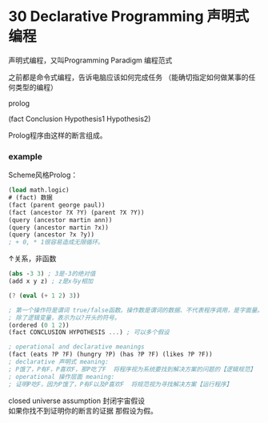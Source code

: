 # 30 Declarative Programming 声明式编程

声明式编程，又叫Programming Paradigm 编程范式

之前都是命令式编程，告诉电脑应该如何完成任务
（能确切指定如何做某事的任何类型的编程）

prolog

(fact Conclusion Hypothesis1 Hypothesis2)

Prolog程序由这样的断言组成。

### example
Scheme风格Prolog：
``` scheme
(load math.logic)
# (fact) 数据
(fact (parent george paul))
(fact (ancestor ?X ?Y) (parent ?X ?Y))
(query (ancestor martin ann))
(query (ancestor martin ?x))
(query (ancestor ?x ?y))
; + 0, * 1很容易造成无限循环。
```

↑关系，非函数
```scheme
(abs -3 3) ; 3是-3的绝对值
(add x y z) ; z是x与y相加

(? (eval (+ 1 2) 3))
```

```scheme
; 第一个操作符是谓词 true/false函数。操作数是谓词的数据、不代表程序调用，是字面量。
; 除了逻辑变量，表示为以?开头的符号。
(ordered (0 1 2))
(fact CONCLUSION HYPOTHESIS ...) ; 可以多个假设

; operational and declarative meanings
(fact (eats ?P ?F) (hungry ?P) (has ?P ?F) (likes ?P ?F))
; declarative 声明式 meaning:
; P饿了，P有F，P喜欢F，那P吃了F  将程序视为系统要找到解决方案的问题的【逻辑规范】
; operational 操作层面 meaning:
; 证明P吃F，因为P饿了，P有F以及P喜欢F  将规范视为寻找解决方案【运行程序】
```

closed universe assumption 封闭宇宙假设<br />
如果你找不到证明你的断言的证据 那假设为假。

